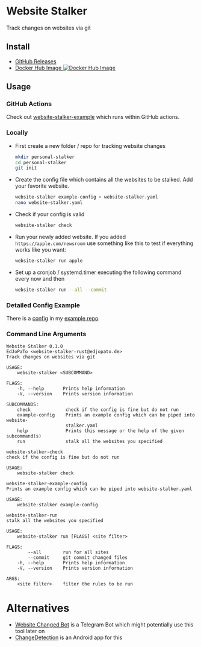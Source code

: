 # Website Stalker

Track changes on websites via git

## Install

- [GitHub Releases](https://github.com/EdJoPaTo/website-stalker/releases)
- [Docker Hub Image ![Docker Hub Image](https://img.shields.io/docker/image-size/edjopato/website-stalker)](https://hub.docker.com/r/edjopato/website-stalker)

## Usage

### GitHub Actions

Check out [website-stalker-example](https://github.com/EdJoPaTo/website-stalker-example) which runs within GitHub actions.

### Locally

- First create a new folder / repo for tracking website changes
    ```bash
    mkdir personal-stalker
    cd personal-stalker
    git init
    ```

- Create the config file which contains all the websites to be stalked. Add your favorite website.
    ```bash
    website-stalker example-config > website-stalker.yaml
    nano website-stalker.yaml
    ```

- Check if your config is valid
    ```bash
    website-stalker check
    ```

- Run your newly added website. If you added `https://apple.com/newsroom` use something like this to test if everything works like you want:
    ```bash
    website-stalker run apple
    ```

- Set up a cronjob / systemd.timer executing the following command every now and then
    ```bash
    website-stalker run --all --commit
    ```

### Detailed Config Example

There is a [config](https://github.com/EdJoPaTo/website-stalker-example/blob/main/website-stalker.yaml) in my [example repo](https://github.com/EdJoPaTo/website-stalker-example).

### Command Line Arguments

```plaintext
Website Stalker 0.1.0
EdJoPaTo <website-stalker-rust@edjopato.de>
Track changes on websites via git

USAGE:
    website-stalker <SUBCOMMAND>

FLAGS:
    -h, --help       Prints help information
    -V, --version    Prints version information

SUBCOMMANDS:
    check             check if the config is fine but do not run
    example-config    Prints an example config which can be piped into website-
                      stalker.yaml
    help              Prints this message or the help of the given subcommand(s)
    run               stalk all the websites you specified
```

```plaintext
website-stalker-check
check if the config is fine but do not run

USAGE:
    website-stalker check
```

```plaintext
website-stalker-example-config
Prints an example config which can be piped into website-stalker.yaml

USAGE:
    website-stalker example-config
```

```plaintext
website-stalker-run
stalk all the websites you specified

USAGE:
    website-stalker run [FLAGS] <site filter>

FLAGS:
        --all        run for all sites
        --commit     git commit changed files
    -h, --help       Prints help information
    -V, --version    Prints version information

ARGS:
    <site filter>    filter the rules to be run
```

# Alternatives

- [Website Changed Bot](https://github.com/EdJoPaTo/website-changed-bot) is a Telegram Bot which might potentially use this tool later on
- [ChangeDetection](https://github.com/bernaferrari/ChangeDetection) is an Android app for this

